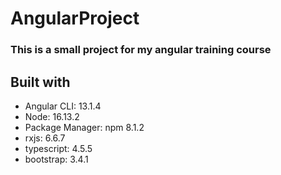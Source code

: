 # AngularProject

### This is a small project for my angular training course 

## Built with 
- Angular CLI: 13.1.4 
- Node: 16.13.2 
- Package Manager: npm 8.1.2 
- rxjs: 6.6.7 
- typescript: 4.5.5 
- bootstrap: 3.4.1
